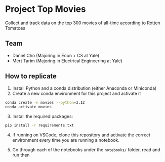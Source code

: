# Project Top Movies

Collect and track data on the top 300 movies of all-time according to Rotten Tomatoes

## Team

- Daniel Cho (Majoring in Econ + CS at Yale)
- Mert Tarim (Majoring in Electrical Engineering at Yale)

## How to replicate

1. Install Python and a conda distribution (either Anaconda or Miniconda)
2. Create a new conda environment for this project and activate it

```bash
conda create -n movies --python=3.12
conda activate movies
```

3. Install the required packages:

```bash
pip install -r requirements.txt
```

4. If running on VSCode, clone this repository and activate the correct environment every time you are running a notebook.


5. Go through each of the notebooks under the `notebooks/` folder, read and run then
